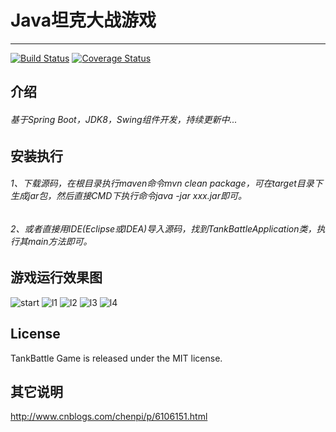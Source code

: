 # Java坦克大战游戏
---

[![Build Status][travis-image]][travis-url]
[![Coverage Status](https://coveralls.io/repos/github/peterchenhdu/tankbattle/badge.svg?branch=master)](https://coveralls.io/github/peterchenhdu/tankbattle?branch=master)

[travis-image]: https://travis-ci.org/peterchenhdu/tankbattle.svg?branch=master
[travis-url]: https://travis-ci.org/peterchenhdu/tankbattle

## 介绍
###### 基于Spring Boot，JDK8，Swing组件开发，持续更新中...

## 安装执行
###### 1、下载源码，在根目录执行maven命令mvn clean package，可在target目录下生成jar包，然后直接CMD下执行命令java -jar xxx.jar即可。
###### 2、或者直接用IDE(Eclipse或IDEA)导入源码，找到TankBattleApplication类，执行其main方法即可。


## 游戏运行效果图
![start][start-image]
![l1][l1-image]
![l2][l2-image]
![l3][l3-image]
![l4][l4-image]

[start-image]: https://github.com/peterchenhdu/tankbattle/blob/master/doc/imgs/start.jpg
[l1-image]: https://github.com/peterchenhdu/tankbattle/blob/master/doc/imgs/level1.jpg
[l2-image]: https://github.com/peterchenhdu/tankbattle/blob/master/doc/imgs/level2.jpg
[l3-image]: https://github.com/peterchenhdu/tankbattle/blob/master/doc/imgs/level3.jpg
[l4-image]: https://github.com/peterchenhdu/tankbattle/blob/master/doc/imgs/level4.jpg

## License

TankBattle Game is released under the MIT license.

## 其它说明
http://www.cnblogs.com/chenpi/p/6106151.html
